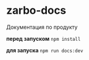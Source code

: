 # zarbo-docs
Документация по продукту


**перед запуском**
`npm install`

**для запуска**
`npm run docs:dev`